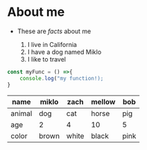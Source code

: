 # About me
* These are _facts_ about me

    1. I live in California 
    1. I have a dog named Miklo
    1. I like to travel
 ```javascript
 const myFunc = () =>{
     console.log("my function!); 
 }

```

| name   | miklo | zach  | mellow | bob  |
|--------|-------|-------|--------|------|
| animal | dog   | cat   | horse  | pig  |
| age    | 2     | 4     | 10     | 5    |
| color  | brown | white | black  | pink |

